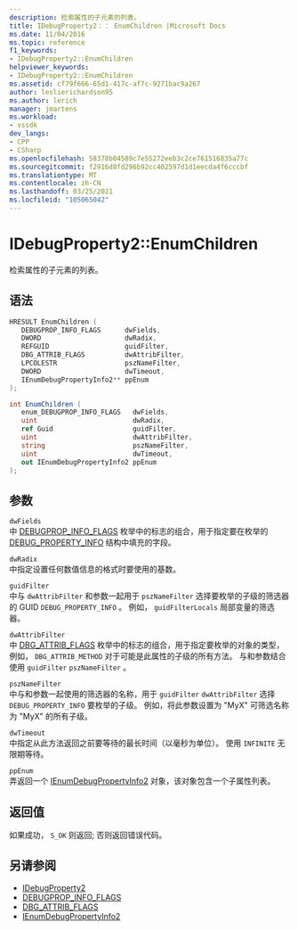 ```yaml
---
description: 检索属性的子元素的列表。
title: IDebugProperty2：： EnumChildren |Microsoft Docs
ms.date: 11/04/2016
ms.topic: reference
f1_keywords:
- IDebugProperty2::EnumChildren
helpviewer_keywords:
- IDebugProperty2::EnumChildren
ms.assetid: cf79f666-65d1-417c-af7c-9271bac9a267
author: leslierichardson95
ms.author: lerich
manager: jmartens
ms.workload:
- vssdk
dev_langs:
- CPP
- CSharp
ms.openlocfilehash: 58378b04589c7e55272eeb3c2ce761516835a77c
ms.sourcegitcommit: f2916d8fd296b92cc402597d1d1eecda4f6cccbf
ms.translationtype: MT
ms.contentlocale: zh-CN
ms.lasthandoff: 03/25/2021
ms.locfileid: "105065042"
---
```

# <a name="idebugproperty2enumchildren"></a>IDebugProperty2::EnumChildren
检索属性的子元素的列表。

## <a name="syntax"></a>语法

```cpp
HRESULT EnumChildren ( 
   DEBUGPROP_INFO_FLAGS      dwFields,
   DWORD                     dwRadix,
   REFGUID                   guidFilter,
   DBG_ATTRIB_FLAGS          dwAttribFilter,
   LPCOLESTR                 pszNameFilter,
   DWORD                     dwTimeout,
   IEnumDebugPropertyInfo2** ppEnum
);
```

```csharp
int EnumChildren ( 
   enum_DEBUGPROP_INFO_FLAGS   dwFields,
   uint                        dwRadix,
   ref Guid                    guidFilter,
   uint                        dwAttribFilter,
   string                      pszNameFilter,
   uint                        dwTimeout,
   out IEnumDebugPropertyInfo2 ppEnum
);
```

## <a name="parameters"></a>参数
`dwFields`\
中 [DEBUGPROP_INFO_FLAGS](../../../extensibility/debugger/reference/debugprop-info-flags.md) 枚举中的标志的组合，用于指定要在枚举的 [DEBUG_PROPERTY_INFO](../../../extensibility/debugger/reference/debug-property-info.md) 结构中填充的字段。

`dwRadix`\
中指定设置任何数值信息的格式时要使用的基数。

`guidFilter`\
中与 `dwAttribFilter` 和参数一起用于 `pszNameFilter` 选择要枚举的子级的筛选器的 GUID `DEBUG_PROPERTY_INFO` 。 例如， `guidFilterLocals` 局部变量的筛选器。

`dwAttribFilter`\
中 [DBG_ATTRIB_FLAGS](../../../extensibility/debugger/reference/dbg-attrib-flags.md) 枚举中的标志的组合，用于指定要枚举的对象的类型，例如， `DBG_ATTRIB_METHOD` 对于可能是此属性的子级的所有方法。 与和参数结合使用 `guidFilter` `pszNameFilter` 。

`pszNameFilter`\
中与和参数一起使用的筛选器的名称，用于 `guidFilter` `dwAttribFilter` 选择 `DEBUG_PROPERTY_INFO` 要枚举的子级。 例如，将此参数设置为 "MyX" 可筛选名称为 "MyX" 的所有子级。

`dwTimeout`\
中指定从此方法返回之前要等待的最长时间（以毫秒为单位）。 使用 `INFINITE` 无限期等待。

`ppEnum`\
弄返回一个 [IEnumDebugPropertyInfo2](../../../extensibility/debugger/reference/ienumdebugpropertyinfo2.md) 对象，该对象包含一个子属性列表。

## <a name="return-value"></a>返回值
 如果成功， `S_OK` 则返回; 否则返回错误代码。

## <a name="see-also"></a>另请参阅
- [IDebugProperty2](../../../extensibility/debugger/reference/idebugproperty2.md)
- [DEBUGPROP_INFO_FLAGS](../../../extensibility/debugger/reference/debugprop-info-flags.md)
- [DBG_ATTRIB_FLAGS](../../../extensibility/debugger/reference/dbg-attrib-flags.md)
- [IEnumDebugPropertyInfo2](../../../extensibility/debugger/reference/ienumdebugpropertyinfo2.md)
